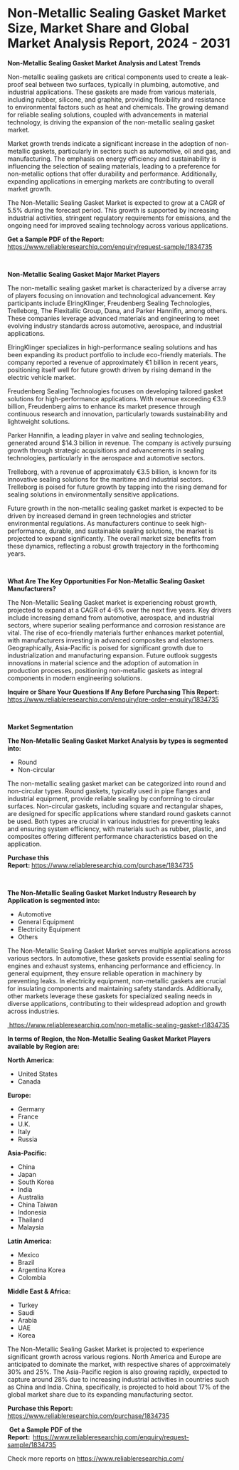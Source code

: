 <p><h1>Non-Metallic Sealing Gasket Market Size, Market Share and Global Market Analysis Report, 2024 - 2031</h1></p><p><strong>Non-Metallic Sealing Gasket Market Analysis and Latest Trends</strong></p>
<p><p>Non-metallic sealing gaskets are critical components used to create a leak-proof seal between two surfaces, typically in plumbing, automotive, and industrial applications. These gaskets are made from various materials, including rubber, silicone, and graphite, providing flexibility and resistance to environmental factors such as heat and chemicals. The growing demand for reliable sealing solutions, coupled with advancements in material technology, is driving the expansion of the non-metallic sealing gasket market.</p><p>Market growth trends indicate a significant increase in the adoption of non-metallic gaskets, particularly in sectors such as automotive, oil and gas, and manufacturing. The emphasis on energy efficiency and sustainability is influencing the selection of sealing materials, leading to a preference for non-metallic options that offer durability and performance. Additionally, expanding applications in emerging markets are contributing to overall market growth.</p><p>The Non-Metallic Sealing Gasket Market is expected to grow at a CAGR of 5.5% during the forecast period. This growth is supported by increasing industrial activities, stringent regulatory requirements for emissions, and the ongoing need for improved sealing technology across various applications.</p></p>
<p><strong>Get a Sample PDF of the Report:&nbsp;</strong> <a href="https://www.reliableresearchiq.com/enquiry/request-sample/1834735?utm_campaign=1896&utm_medium=2&utm_source=Github&utm_content=ia&utm_term=31122024&utm_id=non-metallic-sealing-gasket">https://www.reliableresearchiq.com/enquiry/request-sample/1834735</a></p>
<p>&nbsp;</p>
<p><strong>Non-Metallic Sealing Gasket Major Market Players</strong></p>
<p><p>The non-metallic sealing gasket market is characterized by a diverse array of players focusing on innovation and technological advancement. Key participants include ElringKlinger, Freudenberg Sealing Technologies, Trelleborg, The Flexitallic Group, Dana, and Parker Hannifin, among others. These companies leverage advanced materials and engineering to meet evolving industry standards across automotive, aerospace, and industrial applications.</p><p>ElringKlinger specializes in high-performance sealing solutions and has been expanding its product portfolio to include eco-friendly materials. The company reported a revenue of approximately €1 billion in recent years, positioning itself well for future growth driven by rising demand in the electric vehicle market.</p><p>Freudenberg Sealing Technologies focuses on developing tailored gasket solutions for high-performance applications. With revenue exceeding €3.9 billion, Freudenberg aims to enhance its market presence through continuous research and innovation, particularly towards sustainability and lightweight solutions.</p><p>Parker Hannifin, a leading player in valve and sealing technologies, generated around $14.3 billion in revenue. The company is actively pursuing growth through strategic acquisitions and advancements in sealing technologies, particularly in the aerospace and automotive sectors.</p><p>Trelleborg, with a revenue of approximately €3.5 billion, is known for its innovative sealing solutions for the maritime and industrial sectors. Trelleborg is poised for future growth by tapping into the rising demand for sealing solutions in environmentally sensitive applications.</p><p>Future growth in the non-metallic sealing gasket market is expected to be driven by increased demand in green technologies and stricter environmental regulations. As manufacturers continue to seek high-performance, durable, and sustainable sealing solutions, the market is projected to expand significantly. The overall market size benefits from these dynamics, reflecting a robust growth trajectory in the forthcoming years.</p></p>
<p>&nbsp;</p>
<p><strong>What Are The Key Opportunities For Non-Metallic Sealing Gasket Manufacturers?</strong></p>
<p><p>The Non-Metallic Sealing Gasket market is experiencing robust growth, projected to expand at a CAGR of 4-6% over the next five years. Key drivers include increasing demand from automotive, aerospace, and industrial sectors, where superior sealing performance and corrosion resistance are vital. The rise of eco-friendly materials further enhances market potential, with manufacturers investing in advanced composites and elastomers. Geographically, Asia-Pacific is poised for significant growth due to industrialization and manufacturing expansion. Future outlook suggests innovations in material science and the adoption of automation in production processes, positioning non-metallic gaskets as integral components in modern engineering solutions.</p></p>
<p><strong>Inquire or Share Your Questions If Any Before Purchasing This Report:</strong> <a href="https://www.reliableresearchiq.com/enquiry/pre-order-enquiry/1834735?utm_campaign=1896&utm_medium=2&utm_source=Github&utm_content=ia&utm_term=31122024&utm_id=non-metallic-sealing-gasket">https://www.reliableresearchiq.com/enquiry/pre-order-enquiry/1834735</a></p>
<p>&nbsp;</p>
<p><strong>Market Segmentation</strong></p>
<p><strong>The Non-Metallic Sealing Gasket Market Analysis by types is segmented into:</strong></p>
<p><ul><li>Round</li><li>Non-circular</li></ul></p>
<p><p>The non-metallic sealing gasket market can be categorized into round and non-circular types. Round gaskets, typically used in pipe flanges and industrial equipment, provide reliable sealing by conforming to circular surfaces. Non-circular gaskets, including square and rectangular shapes, are designed for specific applications where standard round gaskets cannot be used. Both types are crucial in various industries for preventing leaks and ensuring system efficiency, with materials such as rubber, plastic, and composites offering different performance characteristics based on the application.</p></p>
<p><strong>Purchase this Report:&nbsp;</strong><a href="https://www.reliableresearchiq.com/purchase/1834735?utm_campaign=1896&utm_medium=2&utm_source=Github&utm_content=ia&utm_term=31122024&utm_id=non-metallic-sealing-gasket">https://www.reliableresearchiq.com/purchase/1834735</a></p>
<p>&nbsp;</p>
<p><strong>The Non-Metallic Sealing Gasket Market Industry Research by Application is segmented into:</strong></p>
<p><ul><li>Automotive</li><li>General Equipment</li><li>Electricity Equipment</li><li>Others</li></ul></p>
<p><p>The Non-Metallic Sealing Gasket Market serves multiple applications across various sectors. In automotive, these gaskets provide essential sealing for engines and exhaust systems, enhancing performance and efficiency. In general equipment, they ensure reliable operation in machinery by preventing leaks. In electricity equipment, non-metallic gaskets are crucial for insulating components and maintaining safety standards. Additionally, other markets leverage these gaskets for specialized sealing needs in diverse applications, contributing to their widespread adoption and growth across industries.</p></p>
<p><a href="https://www.reliableresearchiq.com/non-metallic-sealing-gasket-r1834735?utm_campaign=1896&utm_medium=2&utm_source=Github&utm_content=ia&utm_term=31122024&utm_id=non-metallic-sealing-gasket">&nbsp;https://www.reliableresearchiq.com/non-metallic-sealing-gasket-r1834735</a></p>
<p><strong>In terms of Region, the Non-Metallic Sealing Gasket Market Players available by Region are:</strong></p>
<p>
    <p> <strong> North America: </strong>
        <ul>
            <li>United States</li>
            <li>Canada</li>
        </ul>
        </p> 
    <p> <strong> Europe: </strong>
        <ul>
            <li>Germany</li>
            <li>France</li>
            <li>U.K.</li>
            <li>Italy</li>
            <li>Russia</li>
        </ul>
        </p> 
    <p> <strong> Asia-Pacific: </strong>
        <ul>
            <li>China</li>
            <li>Japan</li>
            <li>South Korea</li>
            <li>India</li>
            <li>Australia</li>
            <li>China Taiwan</li>
            <li>Indonesia</li>
            <li>Thailand</li>
            <li>Malaysia</li>
        </ul>
        </p> 
    <p> <strong> Latin America: </strong>
        <ul>
            <li>Mexico</li>
            <li>Brazil</li>
            <li>Argentina Korea</li>
            <li>Colombia</li>
        </ul>
        </p> 
    <p> <strong> Middle East & Africa: </strong>
        <ul>
            <li>Turkey</li>
            <li>Saudi</li>
            <li>Arabia</li>
            <li>UAE</li>
            <li>Korea</li>
        </ul>
    </p>
    </p>
<p><p>The Non-Metallic Sealing Gasket Market is projected to experience significant growth across various regions. North America and Europe are anticipated to dominate the market, with respective shares of approximately 30% and 25%. The Asia-Pacific region is also growing rapidly, expected to capture around 28% due to increasing industrial activities in countries such as China and India. China, specifically, is projected to hold about 17% of the global market share due to its expanding manufacturing sector.</p></p>
<p><strong>Purchase this Report: </strong><a href="https://www.reliableresearchiq.com/purchase/1834735?utm_campaign=1896&utm_medium=2&utm_source=Github&utm_content=ia&utm_term=31122024&utm_id=non-metallic-sealing-gasket">https://www.reliableresearchiq.com/purchase/1834735</a></p>
<p>&nbsp;<strong>Get a Sample PDF of the Report:&nbsp;&nbsp;</strong><a href="https://www.reliableresearchiq.com/enquiry/request-sample/1834735?utm_campaign=1896&utm_medium=2&utm_source=Github&utm_content=ia&utm_term=31122024&utm_id=non-metallic-sealing-gasket">https://www.reliableresearchiq.com/enquiry/request-sample/1834735</a></p>
<p><strong></strong></p>
<p>Check more reports on <a href="https://www.reliableresearchiq.com/?utm_campaign=1896&utm_medium=2&utm_source=Github&utm_content=ia&utm_term=31122024&utm_id=non-metallic-sealing-gasket">https://www.reliableresearchiq.com/</a></p>